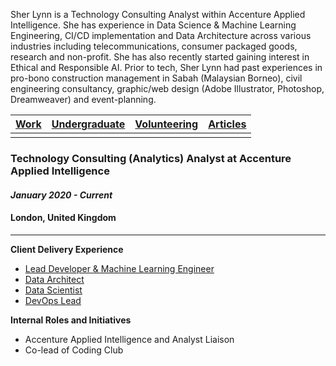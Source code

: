 Sher Lynn is a Technology Consulting Analyst within Accenture Applied Intelligence. She has experience in Data Science & Machine Learning Engineering, CI/CD implementation and Data Architecture across various industries including telecommunications, consumer packaged goods, research and non-profit. She has also recently started gaining interest in Ethical and Responsible AI. Prior to tech, Sher Lynn had past experiences in pro-bono construction management in Sabah (Malaysian Borneo), civil engineering consultancy, graphic/web design (Adobe Illustrator, Photoshop, Dreamweaver) and event-planning.

| [Work](./professional/)   | [Undergraduate](./undergraduate/)   | [Volunteering](./volunteering/)   | [Articles](./articles/)   |
|:--------------------------|:------------------------------------|:----------------------------------|:--------------------------|
|                           |                                     |                                   |                           |

### Technology Consulting (Analytics) Analyst at Accenture Applied Intelligence
#### _January 2020 - Current_
#### London, United Kingdom
* * *
**Client Delivery Experience**
* [Lead Developer & Machine Learning Engineer]()
* [Data Architect]()
* [Data Scientist]()
* [DevOps Lead]()

**Internal Roles and Initiatives**
* Accenture Applied Intelligence and Analyst Liaison
* Co-lead of Coding Club
